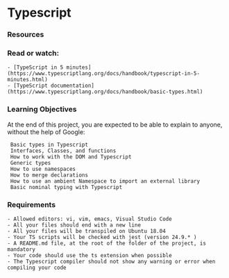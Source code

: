 # Typescript

### Resources

### Read or watch:

    - [TypeScript in 5 minutes] (https://www.typescriptlang.org/docs/handbook/typescript-in-5-minutes.html)
    - [TypeScript documentation] (https://www.typescriptlang.org/docs/handbook/basic-types.html)

### Learning Objectives

At the end of this project, you are expected to be able to explain to anyone, without the help of Google:

     Basic types in Typescript
     Interfaces, Classes, and functions
     How to work with the DOM and Typescript
     Generic types
     How to use namespaces
     How to merge declarations
     How to use an ambient Namespace to import an external library
     Basic nominal typing with Typescript

### Requirements

    - Allowed editors: vi, vim, emacs, Visual Studio Code
    - All your files should end with a new line
    - All your files will be transpiled on Ubuntu 18.04
    - Your TS scripts will be checked with jest (version 24.9.* )
    - A README.md file, at the root of the folder of the project, is mandatory
    - Your code should use the ts extension when possible
    - The Typescript compiler should not show any warning or error when compiling your code

